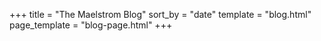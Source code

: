 +++
title = "The Maelstrom Blog"
sort_by = "date"
template = "blog.html"
page_template = "blog-page.html"
+++
